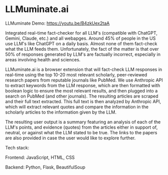 # LLMuminate.ai

LLMuminate Demo: https://youtu.be/B4zkUex2taA

Integrated real-time fact-checker for all LLM's (compatible with ChatGPT, Gemini, Claude, etc.) and all webapges. Around 45% of people in the US use LLM's like ChatGPT on a daily basis. Almost none of them fact-check what the LLM feeds them. Unfortunately, the fact of the matter is that over 50% of responses generated by LLM's are factually incorrect, especially in areas involving health and sciences. 

LLMuminate.ai is a browser extension that will fact-check LLM responses in real-time using the top 10-20 most relevant scholarly, peer-reviewed research papers from reputable journals like PubMed. We use Anthropic API to extract keywords from the LLM response, which are then formatted with boolean logic to ensure the most relevant results, and then plugged into a search on PubMed (and other journals). The resulting articles are scraped and their full text extracted. This full text is then analyzed by Anthropic API, which will extract relevant quotes and compare the information in the scholarly articles to the information given by the LLM. 

The resulting user output is a summary featuring an analysis of each of the LLM's points, and evidence (quotes) from the articles either in support of, neutral, or against what the LLM stated to be true. The links to the papers are also provided in case the user would like to explore further. 

Tech stack:

Frontend: JavaScript, HTML, CSS

Backend: Python, Flask, BeautifulSoup
